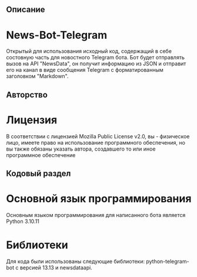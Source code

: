 ## Описание

# News-Bot-Telegram
Открытый для использования исходный код, содержащий в себе состовную часть для новостного Telegram бота. Бот будет отправлять вызов на API "NewsData", он получит информацию из JSON и отправит его на канал в виде сообщения Telegram с форматированным заголовком "Markdown".

## Авторство

# Лицензия
В соответствии с лицензией Mozilla Public License v2.0, вы - физическое лицо, имеете право на использование программного обеспечения, но вы также обязаны указать автора, создавшего то или иное программное обеспечение

## Кодовый раздел

# Основной язык программирования
Основным языком программирования для написанного бота является Python 3.10.11

# Библиотеки
Для кода были использованы следующие библиотеки: python-telegram-bot с версией 13.13 и newsdataapi.
